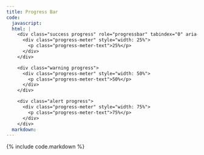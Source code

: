 ```yaml
---
title: Progress Bar
code:
  javascript:
  html: |
    <div class="success progress" role="progressbar" tabindex="0" aria-valuenow="25" aria-valuemin="0" aria-valuetext="25 percent" aria-valuemax="100">
      <div class="progress-meter" style="width: 25%">
        <p class="progress-meter-text">25%</p>
      </div>
    </div>

    <div class="warning progress">
      <div class="progress-meter" style="width: 50%">
        <p class="progress-meter-text">50%</p>
      </div>
    </div>

    <div class="alert progress">
      <div class="progress-meter" style="width: 75%">
        <p class="progress-meter-text">75%</p>
      </div>
    </div>
  markdown:
---
```

{% include code.markdown %}
